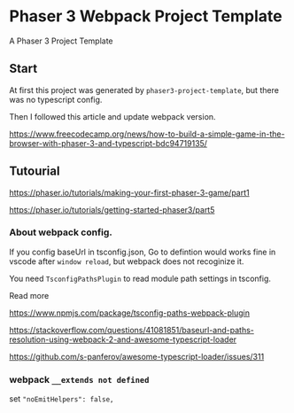 # Phaser 3 Webpack Project Template

A Phaser 3 Project Template


## Start
At first this project was generated by `phaser3-project-template`, but there was no typescript config.

Then I followed this article and update webpack version. 

https://www.freecodecamp.org/news/how-to-build-a-simple-game-in-the-browser-with-phaser-3-and-typescript-bdc94719135/


## Tutourial
https://phaser.io/tutorials/making-your-first-phaser-3-game/part1

https://phaser.io/tutorials/getting-started-phaser3/part5


### About webpack config.
If you config baseUrl in tsconfig.json, Go to defintion would works fine in vscode after `window reload`, but webpack does not recoginize it. 

You need `TsconfigPathsPlugin` to read module path settings in tsconfig. 

Read more 

https://www.npmjs.com/package/tsconfig-paths-webpack-plugin

https://stackoverflow.com/questions/41081851/baseurl-and-paths-resolution-using-webpack-2-and-awesome-typescript-loader

https://github.com/s-panferov/awesome-typescript-loader/issues/311


### webpack `__extends not defined`
set `"noEmitHelpers": false,`
